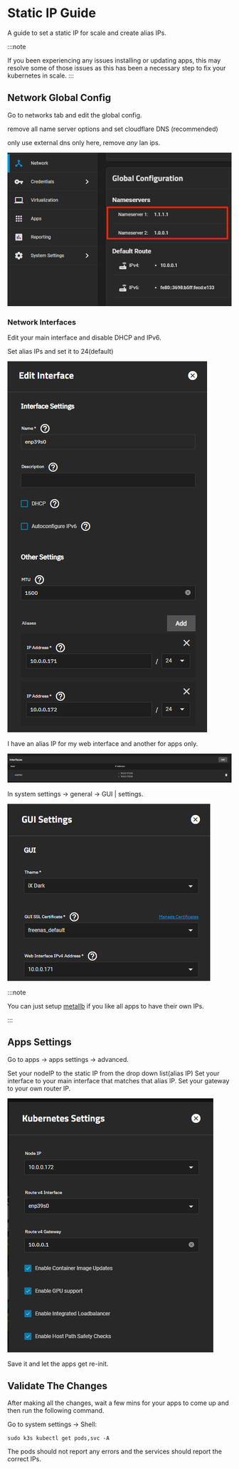 # Static IP Guide

A guide to set a static IP for scale and create alias IPs.

:::note

If you been experiencing any issues installing or updating apps, this may resolve some of those issues as this has been a necessary step to fix your kubernetes in scale.
:::

## Network Global Config

Go to networks tab and edit the global config.

remove all name server options and set cloudflare DNS (recommended)

only use external dns only here, remove _any_ lan ips.

![scale_dns](../scale-nameservers/img/scale-network-global-config-cf.png)

### Network Interfaces

Edit your main interface and disable DHCP and IPv6.

Set alias IPs and set it to 24(default)

![network_interface_edit](./img/scale-network-interface-edit.png)

I have an alias IP for my web interface and another for apps only.

![network_interface](./img/scale-network-interface.png)

In system settings -> general -> GUI | settings.

![system-general-gui-settings](./img/system-general-gui-settings.png)

:::note

You can just setup [metallb](https://truecharts.org/charts/enterprise/metallb-config/setup-guide) if you like all apps to have their own IPs.

:::

## Apps Settings

Go to apps -> apps settings -> advanced.

Set your nodeIP to the static IP from the drop down list(alias IP)
Set your interface to your main interface that matches that alias IP.
Set your gateway to your own router IP.

![apps-settings-advanced](./img/apps-settings-advanced.png)

Save it and let the apps get re-init.

## Validate The Changes

After making all the changes, wait a few mins for your apps to come up and then run the following command.

Go to system settings -> Shell:

```shell
sudo k3s kubectl get pods,svc -A
```

The pods should not report any errors and the services should report the correct IPs.
